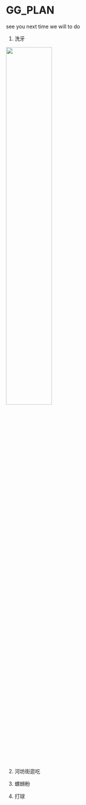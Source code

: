 # GG_PLAN
see you next time we will to do
1. 洗牙
  <img src="https://user-images.githubusercontent.com/12573485/163556955-baa81570-3c1a-4a8a-9308-a6ae69d4cfdb.png"   width="50%" height="50%">  
  
2. 河坊街逛吃  

3. 螺蛳粉 
 
4. 打球  	 
  
